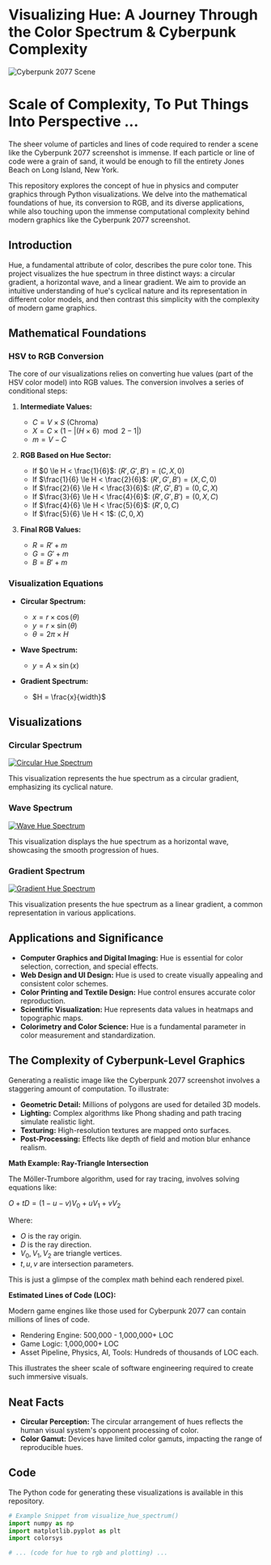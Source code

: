 # Visualizing Hue: A Journey Through the Color Spectrum & Cyberpunk Complexity


![Cyberpunk 2077 Scene](cyberpunk_scene.jpg)

# Scale of Complexity, To Put Things Into Perspective ... 

 The sheer volume of particles and lines of code required to render a scene like the Cyberpunk 2077 screenshot is immense. If each particle or line of code were a grain of sand, it would be enough to fill the entirety Jones Beach on Long Island, New York.



This repository explores the concept of hue in physics and computer graphics through Python visualizations. We delve into the mathematical foundations of hue, its conversion to RGB, and its diverse applications, while also touching upon the immense computational complexity behind modern graphics like the Cyberpunk 2077 screenshot.

## Introduction

Hue, a fundamental attribute of color, describes the pure color tone. This project visualizes the hue spectrum in three distinct ways: a circular gradient, a horizontal wave, and a linear gradient. We aim to provide an intuitive understanding of hue's cyclical nature and its representation in different color models, and then contrast this simplicity with the complexity of modern game graphics.

## Mathematical Foundations

### HSV to RGB Conversion

The core of our visualizations relies on converting hue values (part of the HSV color model) into RGB values. The conversion involves a series of conditional steps:

1.  **Intermediate Values:**
    * $C = V \times S$ (Chroma)
    * $X = C \times (1 - |(H \times 6) \mod 2 - 1|)$
    * $m = V - C$

2.  **RGB Based on Hue Sector:**
    * If $0 \le H < \frac{1}{6}$: $(R', G', B') = (C, X, 0)$
    * If $\frac{1}{6} \le H < \frac{2}{6}$: $(R', G', B') = (X, C, 0)$
    * If $\frac{2}{6} \le H < \frac{3}{6}$: $(R', G', B') = (0, C, X)$
    * If $\frac{3}{6} \le H < \frac{4}{6}$: $(R', G', B') = (0, X, C)$
    * If $\frac{4}{6} \le H < \frac{5}{6}$: $(R', 0, C)$
    * If $\frac{5}{6} \le H < 1$: $(C, 0, X)$

3.  **Final RGB Values:**
    * $R = R' + m$
    * $G = G' + m$
    * $B = B' + m$

### Visualization Equations

* **Circular Spectrum:**
    * $x = r \times \cos(\theta)$
    * $y = r \times \sin(\theta)$
    * $\theta = 2\pi \times H$

* **Wave Spectrum:**
    * $y = A \times \sin(x)$

* **Gradient Spectrum:**
    * $H = \frac{x}{width}$

## Visualizations

### Circular Spectrum

[![Circular Hue Spectrum](circular_hue.png)](circular_hue.png)

This visualization represents the hue spectrum as a circular gradient, emphasizing its cyclical nature.

### Wave Spectrum

[![Wave Hue Spectrum](wave_hue.png)](wave_hue.png)

This visualization displays the hue spectrum as a horizontal wave, showcasing the smooth progression of hues.

### Gradient Spectrum

[![Gradient Hue Spectrum](gradient_hue.png)](gradient_hue.png)

This visualization presents the hue spectrum as a linear gradient, a common representation in various applications.

## Applications and Significance

* **Computer Graphics and Digital Imaging:** Hue is essential for color selection, correction, and special effects.
* **Web Design and UI Design:** Hue is used to create visually appealing and consistent color schemes.
* **Color Printing and Textile Design:** Hue control ensures accurate color reproduction.
* **Scientific Visualization:** Hue represents data values in heatmaps and topographic maps.
* **Colorimetry and Color Science:** Hue is a fundamental parameter in color measurement and standardization.

## The Complexity of Cyberpunk-Level Graphics

Generating a realistic image like the Cyberpunk 2077 screenshot involves a staggering amount of computation. To illustrate:

* **Geometric Detail:** Millions of polygons are used for detailed 3D models.
* **Lighting:** Complex algorithms like Phong shading and path tracing simulate realistic light.
* **Texturing:** High-resolution textures are mapped onto surfaces.
* **Post-Processing:** Effects like depth of field and motion blur enhance realism.

**Math Example: Ray-Triangle Intersection**

The Möller-Trumbore algorithm, used for ray tracing, involves solving equations like:

$O + tD = (1 - u - v)V_0 + uV_1 + vV_2$

Where:

* $O$ is the ray origin.
* $D$ is the ray direction.
* $V_0, V_1, V_2$ are triangle vertices.
* $t, u, v$ are intersection parameters.

This is just a glimpse of the complex math behind each rendered pixel.

**Estimated Lines of Code (LOC):**

Modern game engines like those used for Cyberpunk 2077 can contain millions of lines of code.

* Rendering Engine: 500,000 - 1,000,000+ LOC
* Game Logic: 1,000,000+ LOC
* Asset Pipeline, Physics, AI, Tools: Hundreds of thousands of LOC each.

This illustrates the sheer scale of software engineering required to create such immersive visuals.

## Neat Facts

* **Circular Perception:** The circular arrangement of hues reflects the human visual system's opponent processing of color.
* **Color Gamut:** Devices have limited color gamuts, impacting the range of reproducible hues.



## Code

The Python code for generating these visualizations is available in this repository.

```python
# Example Snippet from visualize_hue_spectrum()
import numpy as np
import matplotlib.pyplot as plt
import colorsys

# ... (code for hue to rgb and plotting) ...
